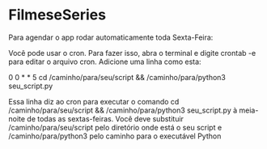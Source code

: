 # FilmeseSeries

Para agendar o app rodar automaticamente toda Sexta-Feira:

Você pode usar o cron. 
Para fazer isso, abra o terminal e digite crontab -e para editar o arquivo cron. Adicione uma linha como esta:

0 0 * * 5 cd /caminho/para/seu/script && /caminho/para/python3 seu_script.py

Essa linha diz ao cron para executar o comando cd /caminho/para/seu/script && /caminho/para/python3 seu_script.py à meia-noite de todas as sextas-feiras. 
Você deve substituir /caminho/para/seu/script pelo diretório onde está o seu script e /caminho/para/python3 pelo caminho para o executável Python
